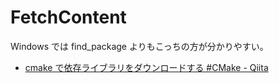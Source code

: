 # FetchContent

Windows では find_package よりもこっちの方が分かりやすい。

- [cmake で依存ライブラリをダウンロードする #CMake - Qiita](https://qiita.com/ousttrue/items/4fa7a786a6c51e9f11f0)
